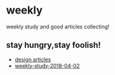 # weekly 
weekly study and good articles collecting!

## stay hungry,stay foolish!

* [design articles](https://github.com/yueziyao/weekly/issues/1)
* [weekly-study-2018-04-02](https://github.com/yueziyao/weekly/issues/1)
